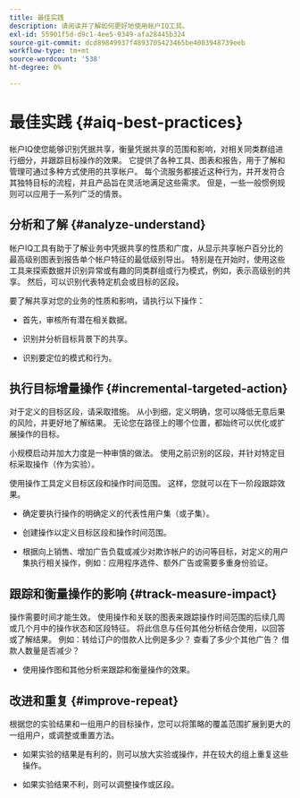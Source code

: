 ```yaml
---
title: 最佳实践
description: 请阅读并了解如何更好地使用帐户IQ工具。
exl-id: 55901f5d-d9c1-4ee5-9349-afa28445b324
source-git-commit: dcd89849937f4893705423465be4003948739eeb
workflow-type: tm+mt
source-wordcount: '538'
ht-degree: 0%

---
```


# 最佳实践 {#aiq-best-practices}

帐户IQ使您能够识别凭据共享，衡量凭据共享的范围和影响，对相关同类群组进行细分，并跟踪目标操作的效果。 它提供了各种工具、图表和报告，用于了解和管理可通过多种方式使用的共享帐户。 每个流服务都接近这种行为，并开发符合其独特目标的流程，并且产品旨在灵活地满足这些需求。  但是，一些一般惯例规则可以应用于一系列广泛的情景。

## 分析和了解 {#analyze-understand}

帐户IQ工具有助于了解业务中凭据共享的性质和广度，从显示共享帐户百分比的最高级别图表到报告单个帐户特征的最低级别导出。 特别是在开始时，使用这些工具来探索数据并识别异常或有趣的同类群组或行为模式，例如，表示高级别的共享。 然后，可以识别代表特定机会或目标的区段。

要了解共享对您的业务的性质和影响，请执行以下操作：

* 首先，审核所有潜在相关数据。

* 识别并分析目标背景下的共享。

* 识别要定位的模式和行为。

## 执行目标增量操作 {#incremental-targeted-action}

对于定义的目标区段，请采取措施。 从小到细，定义明确，您可以降低无意后果的风险，并更好地了解结果。 无论您在路径上的哪个位置，都始终可以优化或扩展操作的目标。

小规模启动并加大力度是一种审慎的做法。 使用之前识别的区段，并针对特定目标采取操作（作为实验）。

使用操作工具定义目标区段和操作时间范围。 这样，您就可以在下一阶段跟踪效果。

* 确定要执行操作的明确定义的代表性用户集（或子集）。

* 创建操作以定义目标区段和操作时间范围。

* 根据向上销售、增加广告负载或减少对欺诈帐户的访问等目标，对定义的用户集执行相关操作，例如：应用程序选件、额外广告或需要多重身份验证。

<!--If necessary, gauge the affect [by measuring the impact of actions taken](#track-measure-impact).-->

## 跟踪和衡量操作的影响 {#track-measure-impact}

操作需要时间才能生效。 使用操作和关联的图表来跟踪操作时间范围的后续几周或几个月中的操作状态和区段特征。 将此信息与任何其他分析结合使用，以回答或了解结果。 例如：转给订户的借款人比例是多少？ 查看了多少个其他广告？ 借款人数量是否减少？

* 使用操作图和其他分析来跟踪和衡量操作的效果。

## 改进和重复 {#improve-repeat}

根据您的实验结果和一组用户的目标操作，您可以将策略的覆盖范围扩展到更大的一组用户，或调整或重置方法。

* 如果实验的结果是有利的，则可以放大实验或操作，并在较大的组上重复这些操作。

* 如果实验结果不利，则可以调整操作或区段。

<!--

Best Practices
Account IQ enables you to maximize your business ROI, and eventually grow your subscribers and revenue by understanding subscriber usage patterns and password sharing. Read on to know how you can make the best use of Account IQ to manage credential sharing.

Analyze and understand
Authorized access of streaming services generates vast sums of data representing user activity. Use Account IQ analytics tools to explore the data and identify interesting cohorts or behavioral patterns that indicate sharing. Then, segments representing a particular opportunity or objective can be identified.

To understand nature and impact of sharing on your business:

Use Account IQ to access all relevant data.

Identify and analyze sharing in the context of your objectives.

Identify patterns and behavior to target.

Take targeted incremental action
To start small and ramp up is a prudent approach. Use previously identified segments, and take actions (as experiments) with specific objectives.

Identify a well-defined, representative subset of users in the segment to act on.

Depending on objectives such as upselling, increasing ad load, or mitigating access to fraudulent accounts, take relevant actions to include customer messaging or offers, extra ads, or requiring multi-factor authentication.

Target users are likely to respond to offers to upgrade and pay for sharing.

Align enterprise stakeholders to update strategy, such as:

Revisit partner agreements to enlist cooperation or concessions.

Simplify access and enhance the user experience for good customers.

Mitigate sharing by limiting access to obvious moochers.

If necessary, gauge the affect by measuring the impact of actions taken.

Track and measure the impact of actions
Once you have acted on some set of users within a segment, it is important to measure the effect of those actions over a subsequent period of weeks or months. For example, you would want to understand:

What percentage of borrowers converted to subscribers?

How many additional ads were viewed?

Did the number of borrowers decrease?

Account IQ's sophisticated machine learning based models help you analyze and measure the impacts of your experiments (or actions).

Improve and repeat
Based on the outcomes of your experiments and targeted actions on small groups of users, you can expand the reach of your strategies to rest of the user segment or reset the strategy and audience to act on.

Based on the usage insights from risk indices, sharing levels, and usage patterns, you can create experiments (or operations) and tailor your actions for strategic goals or desired outcomes.

If the results of the experiment are favorable, then you can scale up the experiment, and repeat those actions on a larger group.

If the results of the experiment are unfavorable, then you can adjust your action or the experiment group.

Therefore, understanding, acting, and tracking are the keys to optimally mitigate and manage credential sharing in your subscribers.
-->

